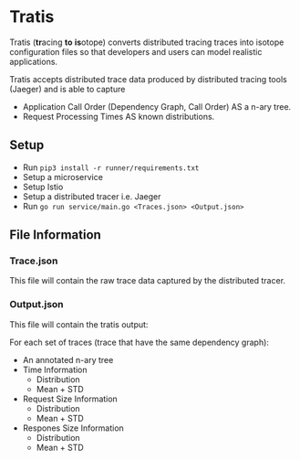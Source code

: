 # Tratis

Tratis (**tr**acing **to** **is**otope) converts distributed tracing traces
into isotope configuration files so that developers and users can
model realistic applications.

Tratis accepts distributed trace data produced by distributed tracing tools
(Jaeger) and is able to capture

+ Application Call Order (Dependency Graph, Call Order) AS a n-ary tree.
+ Request Processing Times AS known distributions.

## Setup

+ Run `pip3 install -r runner/requirements.txt`
+ Setup a microservice
+ Setup Istio
+ Setup a distributed tracer i.e. Jaeger
+ Run `go run service/main.go <Traces.json> <Output.json>`

## File Information

### Trace.json

This file will contain the raw trace data captured by the distributed tracer.

### Output.json

This file will contain the tratis output:

For each set of traces (trace that have the same dependency graph):

+ An annotated n-ary tree
+ Time Information
    + Distribution
    + Mean + STD
+ Request Size Information
    + Distribution
    + Mean + STD
+ Respones Size Information
    + Distribution
    + Mean + STD